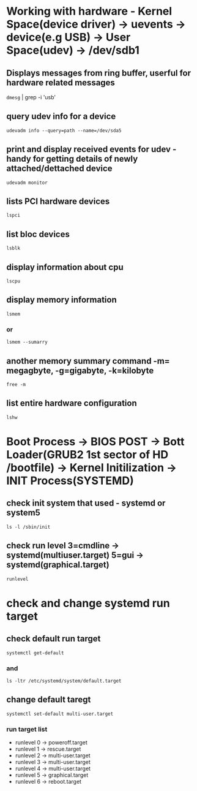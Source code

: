 # Working with hardware - Kernel Space(device driver) -> uevents -> device(e.g USB) -> User Space(udev) -> /dev/sdb1
## Displays messages from ring buffer, userful for hardware related messages
`dmesg` | grep -i 'usb'
## query udev info for a device
`udevadm info --query=path --name=/dev/sda5`
## print and display received events for udev - handy for getting details of newly attached/dettached device
`udevadm monitor`
## lists PCI hardware devices
`lspci`
## list bloc devices
`lsblk`
## display information about cpu
`lscpu`
## display memory information
`lsmem`
### or
`lsmem --sumarry`
## another memory summary command -m= megagbyte, -g=gigabyte, -k=kilobyte
`free -m`
## list entire hardware configuration
`lshw`

# Boot Process -> BIOS POST -> Bott Loader(GRUB2 1st sector of HD /bootfile) -> Kernel Initilization -> INIT Process(SYSTEMD)
## check init system that used - systemd or system5
`ls -l /sbin/init`
## check run level 3=cmdline -> systemd(multiuser.target) 5=gui -> systemd(graphical.target)
`runlevel`
# check and change systemd run target
## check default run target
`systemctl get-default`
### and
`ls -ltr /etc/systemd/system/default.target`
## change default taregt
`systemctl set-default multi-user.target`
### run target list
* runlevel 0 -> poweroff.target
* runlevel 1 -> rescue.target
* runlevel 2 -> multi-user.target
* runlevel 3 -> multi-user.target
* runlevel 4 -> multi-user.target
* runlevel 5 -> graphical.target
* runlevel 6 -> reboot.target